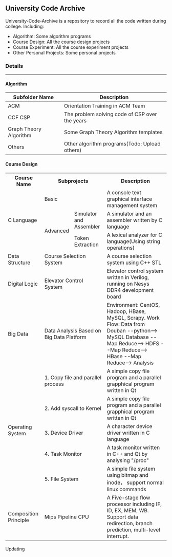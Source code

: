 ## University Code Archive

University-Code-Archive is a repository to record all the code written during college. Including:

* Algorithm: Some algorithm programs
* Course Design: All the course design projects
* Course Experiment: All the course experiment projects
* Other Personal Projects: Some personal projects

### Details

---

#### Algorithm

| Subfolder Name         | Description                                    |
| ---------------------- | ---------------------------------------------- |
| ACM                    | Orientation Training in ACM Team               |
| CCF CSP                | The problem solving code of CSP over the years |
| Graph Theory Algorithm | Some Graph Theory Algorithm templates          |
| Others                 | Other algorithm programs(Todo: Upload others)  |

#### Course Design

<table>
    <tr>
        <th style="text-align: center">Course Name</th>
        <th colspan="2" style="text-align: center">Subprojects</th>
        <th colspan="2" style="text-align: center">Description</th>
    </tr>
    <tr>
        <td rowspan="3">C Language</td>
        <td colspan="2">Basic</td>
        <td>A console text graphical interface management system</td>
    </tr>
    <tr>
        <td rowspan="2">Advanced</td>
        <td>Simulator and Assembler</td>
        <td>A simulator and an assembler written by C language</td>
    </tr>
    <tr>
        <td>Token Extraction</td>
        <td>A lexical analyzer for C language(Using string operations)</td>
    </tr>
    <tr>
        <td>Data Structure</td>
        <td colspan="2">Course Selection System</td>
        <td>A course selection system using C++ STL</td>
    </tr>
    <tr>
        <td>Digital Logic</td>
        <td colspan="2">Elevator Control System</td>
        <td>Elevator control system written in Verilog, running on Nesys DDR4 development board</td>
    </tr>
    <tr>
        <td>Big Data</td>
        <td colspan="2">Data Analysis Based on Big Data Platform</td>
        <td>Environment: CentOS, Hadoop, HBase, MySQL, Scrapy. Work Flow: Data from Douban --python--> MySQL Database --Map Reduce--> HDFS --Map Reduce--> HBase --Map Reduce--> Analysis</td>
    </tr>
    <tr>
        <td rowspan="5">Operating System</td>
        <td colspan="2">1. Copy file and parallel process</td>
        <td>A simple copy file program and a parallel grapphical program written in Qt</td>
    </tr>
    <tr>
        <td colspan="2">2. Add syscall to Kernel</td>
        <td>A simple copy file program and a parallel grapphical program written in Qt</td>
    </tr>
    <tr>
        <td colspan="2">3. Device Driver</td>
        <td>A character device driver written in C language</td>
    </tr>
    <tr>
        <td colspan="2">4. Task Monitor</td>
        <td>A task monitor written in C++ and Qt by analysing "/proc"</td>
    </tr>
    <tr>
        <td colspan="2">5. File System</td>
        <td>A simple file system using bitmap and inode， support normal linux commands</td>
    </tr>
    <tr>
        <td>Composition Principle</td>
        <td colspan="2">Mips Pipeline CPU</td>
        <td>A Five-stage flow processor including IF, ID, EX, MEM, WB. Support data redirection, branch prediction, multi-level interrupt. </td>
    </tr>
</table>

Updating

